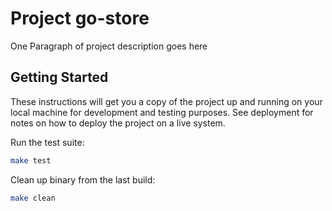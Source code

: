 # Project go-store

One Paragraph of project description goes here

## Getting Started

These instructions will get you a copy of the project up and running on your local machine for development and testing purposes. See deployment for notes on how to deploy the project on a live system.

Run the test suite:
```bash
make test
```

Clean up binary from the last build:
```bash
make clean
```
